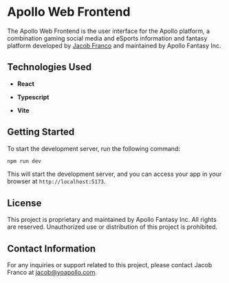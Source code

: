 # Apollo Web Frontend

The Apollo Web Frontend is the user interface for the Apollo platform, a combination gaming social media and eSports information and fantasy platform developed by [Jacob Franco](https://github.com/jacobfranco) and maintained by Apollo Fantasy Inc.

## Technologies Used

- **React**

- **Typescript** 

- **Vite**

## Getting Started

To start the development server, run the following command:

```bash
npm run dev
```

This will start the development server, and you can access your app in your browser at `http://localhost:5173`.

## License

This project is proprietary and maintained by Apollo Fantasy Inc. All rights are reserved. Unauthorized use or distribution of this project is prohibited.

## Contact Information

For any inquiries or support related to this project, please contact Jacob Franco at [jacob@yoapollo.com](mailto:jacob@yoapollo.com).
